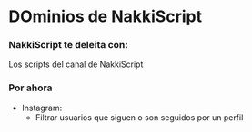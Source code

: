 # DOminios de NakkiScript 

### NakkiScript te deleita con:
Los scripts del canal de NakkiScript


### Por ahora

- Instagram:
  - Filtrar usuarios que siguen o son seguidos por un perfil
